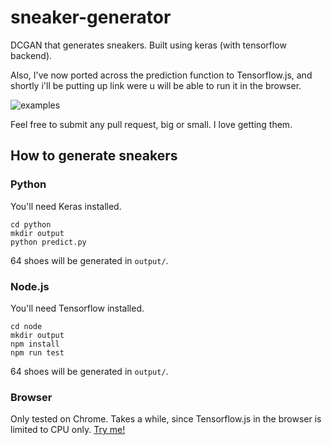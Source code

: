 # sneaker-generator
DCGAN that generates sneakers. Built using keras (with tensorflow backend).

Also, I've now ported across the prediction function to Tensorflow.js, and shortly i'll be putting up link were u will be able to run it in the browser.

![examples](https://i.imgur.com/w4kscBP.png)

Feel free to submit any pull request, big or small. I love getting them.

## How to generate sneakers
### Python
You'll need Keras installed.
```
cd python
mkdir output
python predict.py
```
64 shoes will be generated in `output/`.

### Node.js
You'll need Tensorflow installed.
```
cd node
mkdir output
npm install
npm run test
```
64 shoes will be generated in `output/`.

### Browser
Only tested on Chrome. Takes a while, since Tensorflow.js in the browser is limited to CPU only.
[Try me!](https://98mprice.github.io/sneaker-generator/)
